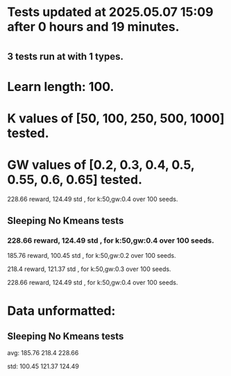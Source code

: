 # Tests updated at 2025.05.07 15:09 after 0 hours and 19 minutes.
# 

## 3 tests run at with 1 types.
# Learn length: 100.
# K values of [50, 100, 250, 500, 1000] tested.
# GW values of [0.2, 0.3, 0.4, 0.5, 0.55, 0.6, 0.65] tested.

228.66 reward, 124.49 std , for k:50,gw:0.4 over 100 seeds.


## Sleeping No Kmeans tests
### 228.66 reward, 124.49 std , for k:50,gw:0.4 over 100 seeds.

185.76 reward, 100.45 std , for k:50,gw:0.2 over 100 seeds.

218.4 reward, 121.37 std , for k:50,gw:0.3 over 100 seeds.

228.66 reward, 124.49 std , for k:50,gw:0.4 over 100 seeds.


# Data unformatted:



## Sleeping No Kmeans tests
avg:
185.76
218.4
228.66

std:
100.45
121.37
124.49
